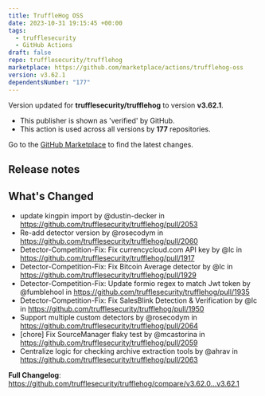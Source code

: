 ```yaml
---
title: TruffleHog OSS
date: 2023-10-31 19:15:45 +00:00
tags:
  - trufflesecurity
  - GitHub Actions
draft: false
repo: trufflesecurity/trufflehog
marketplace: https://github.com/marketplace/actions/trufflehog-oss
version: v3.62.1
dependentsNumber: "177"
---
```



Version updated for **trufflesecurity/trufflehog** to version **v3.62.1**.
- This publisher is shown as 'verified' by GitHub.
- This action is used across all versions by **177** repositories.

Go to the [GitHub Marketplace](https://github.com/marketplace/actions/trufflehog-oss) to find the latest changes.

## Release notes

## What's Changed
* update kingpin import by @dustin-decker in https://github.com/trufflesecurity/trufflehog/pull/2053
* Re-add detector version by @rosecodym in https://github.com/trufflesecurity/trufflehog/pull/2060
* Detector-Competition-Fix: Fix currencycloud.com API key by @lc in https://github.com/trufflesecurity/trufflehog/pull/1917
* Detector-Competition-Fix: Fix Bitcoin Average detector by @lc in https://github.com/trufflesecurity/trufflehog/pull/1929
* Detector-Competition-Fix: Update formio regex to match Jwt token by @fumblehool in https://github.com/trufflesecurity/trufflehog/pull/1935
* Detector-Competition-Fix: Fix SalesBlink Detection & Verification by @lc in https://github.com/trufflesecurity/trufflehog/pull/1950
* Support multiple custom detectors by @rosecodym in https://github.com/trufflesecurity/trufflehog/pull/2064
* [chore] Fix SourceManager flaky test by @mcastorina in https://github.com/trufflesecurity/trufflehog/pull/2059
* Centralize logic for checking archive extraction tools by @ahrav in https://github.com/trufflesecurity/trufflehog/pull/2063


**Full Changelog**: https://github.com/trufflesecurity/trufflehog/compare/v3.62.0...v3.62.1
